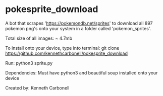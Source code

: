 # pokesprite_download

A bot that scrapes 'https://pokemondb.net/sprites' to download all 897 pokemon png's onto your system in a folder called 'pokemon_sprites'. 

Total size of all images: ~ 4.7mb

To install onto your device, type into terminal: git clone https://github.com/kennethcarbonell/pokesprite_download

Run: python3 sprite.py

Dependencies: Must have python3 and beautiful soup installed onto your device

Created by: Kenneth Carbonell

